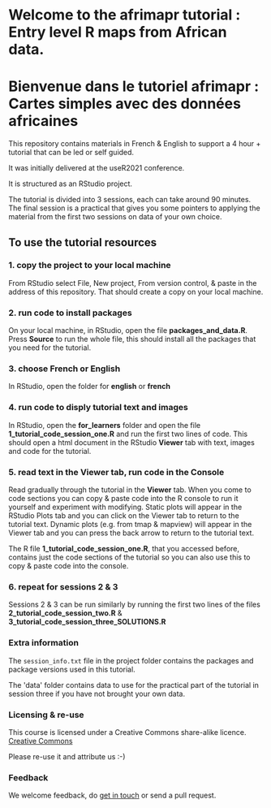 
# Welcome to the afrimapr tutorial : Entry level R maps from African data.

# Bienvenue dans le tutoriel afrimapr : Cartes simples avec des données africaines

This repository contains materials in French & English to support a 4 hour + tutorial that can be led or self guided.

It was initially delivered at the useR2021 conference.

It is structured as an RStudio project.

The tutorial is divided into 3 sessions, each can take around 90 minutes. The final session is a practical that gives you some pointers to applying the material from the first two sessions on data of your own choice.


## To use the tutorial resources


### 1. copy the project to your local machine

From RStudio select File, New project, From version control, & paste in the address of this repository. That should create a copy on your local machine.


### 2. run code to install packages

On your local machine, in RStudio, open the file **packages_and_data.R**. Press **Source** to run the whole file, this should install all the packages that you need for the tutorial.


### 3. choose French or English

In RStudio, open the folder for **english** or **french**


### 4. run code to disply tutorial text and images

In RStudio, open the **for_learners** folder and open the file **1_tutorial_code_session_one.R** and run the first two lines of code. This should open a html document in the RStudio **Viewer** tab with text, images and code for the tutorial.


### 5. read text in the Viewer tab, run code in the Console

Read gradually through the tutorial in the **Viewer** tab. When you come to code sections you can copy & paste code into the R console to run it yourself and experiment with modifying. Static plots will appear in the RStudio Plots tab and you can click on the Viewer tab to return to the tutorial text. Dynamic plots (e.g. from tmap & mapview) will appear in the Viewer tab and you can press the back arrow to return to the tutorial text.

The R file **1_tutorial_code_session_one.R**, that you accessed before, contains just the code sections of the tutorial so you can also use this to copy & paste code into the console.


### 6. repeat for sessions 2 & 3

Sessions 2 & 3 can be run similarly by running the first two lines of the files **2_tutorial_code_session_two.R** & **3_tutorial_code_session_three_SOLUTIONS.R**



### Extra information

The `session_info.txt` file in the project folder contains the packages and package versions used in this tutorial.

The 'data' folder contains data to use for the practical part of the tutorial in session three if you have not brought your own data.


### Licensing & re-use

This course is licensed under a Creative Commons share-alike licence. 
[Creative Commons](https://creativecommons.org/licenses/by-sa/4.0/)

Please re-use it and attribute us :-)


### Feedback

We welcome feedback, do [get in touch](https://afrimapr.github.io/afrimapr.website/get-involved/) or send a pull request.


